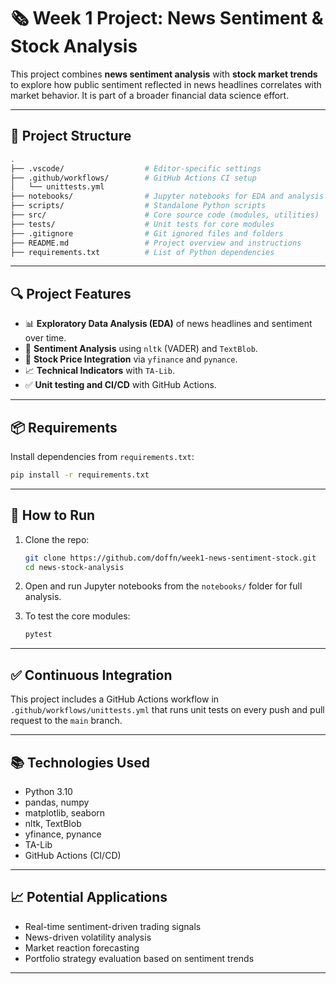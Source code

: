 

# 🗞️ Week 1 Project: News Sentiment & Stock Analysis

This project combines **news sentiment analysis** with **stock market trends** to explore how public sentiment reflected in news headlines correlates with market behavior. It is part of a broader financial data science effort.

---

## 📁 Project Structure

```bash
.
├── .vscode/                  # Editor-specific settings
├── .github/workflows/        # GitHub Actions CI setup
│   └── unittests.yml
├── notebooks/                # Jupyter notebooks for EDA and analysis
├── scripts/                  # Standalone Python scripts
├── src/                      # Core source code (modules, utilities)
├── tests/                    # Unit tests for core modules
├── .gitignore                # Git ignored files and folders
├── README.md                 # Project overview and instructions
├── requirements.txt          # List of Python dependencies
```

---

## 🔍 Project Features

* 📊 **Exploratory Data Analysis (EDA)** of news headlines and sentiment over time.
* 🧠 **Sentiment Analysis** using `nltk` (VADER) and `TextBlob`.
* 🧾 **Stock Price Integration** via `yfinance` and `pynance`.
* 📈 **Technical Indicators** with `TA-Lib`.
* ✅ **Unit testing and CI/CD** with GitHub Actions.

---

## 📦 Requirements

Install dependencies from `requirements.txt`:

```bash
pip install -r requirements.txt
```

---

## 🚀 How to Run

1. Clone the repo:

   ```bash
   git clone https://github.com/doffn/week1-news-sentiment-stock.git
   cd news-stock-analysis
   ```

2. Open and run Jupyter notebooks from the `notebooks/` folder for full analysis.

3. To test the core modules:

   ```bash
   pytest
   ```

---

## ✅ Continuous Integration

This project includes a GitHub Actions workflow in `.github/workflows/unittests.yml` that runs unit tests on every push and pull request to the `main` branch.

---

## 📚 Technologies Used

* Python 3.10
* pandas, numpy
* matplotlib, seaborn
* nltk, TextBlob
* yfinance, pynance
* TA-Lib
* GitHub Actions (CI/CD)

---

## 📈 Potential Applications

* Real-time sentiment-driven trading signals
* News-driven volatility analysis
* Market reaction forecasting
* Portfolio strategy evaluation based on sentiment trends

---

